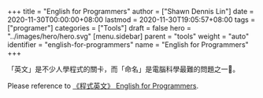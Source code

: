 +++
title = "English for Programmers"
author = ["Shawn Dennis Lin"]
date = 2020-11-30T00:00:00+08:00
lastmod = 2020-11-30T19:05:57+08:00
tags = ["programer"]
categories = ["Tools"]
draft = false
hero = "../images/hero/hero.svg"
[menu.sidebar]
  parent = "tools"
  weight = "auto"
  identifier = "english-for-programmers"
  name = "English for Programmers"
+++

「英文」是不少人學程式的關卡，而「命名」是電腦科學最難的問題之一:mag_right:。  

Please reference to [《程式英文》 English for Programmers](https://github.com/EngTW/English-for-Programmers).  

<!--more-->

